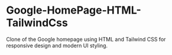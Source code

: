 # Google-HomePage-HTML-TailwindCss
Clone of the Google homepage using HTML and Tailwind CSS for responsive design and modern UI styling.
